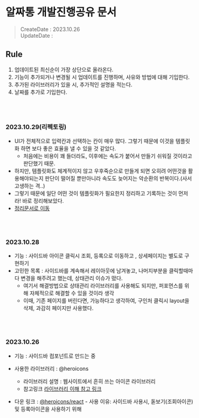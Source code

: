 # 알짜통 개발진행공유 문서  
> CreateDate : 2023.10.26  
> UpdateDate :
## Rule 
1. 업데이트된 최신순이 가장 상단으로 올라온다.   
2. 기능이 추가되거나 변경될 시 업데이트를 진행하며, 사유와 방법에 대해 기입한다.    
3. 추가된 라이브러리가 있을 시, 추가적인 설명을 적는다.     
4. 날짜를 추가로 기입한다.      

<br></br>

### 2023.10.29(리펙토링)
- UI가 전체적으로 입력칸과 선택하는 칸이 매우 많다. 그렇기 때문에 이것을 템플릿화 하면 보다 좋은 효율을 낼 수 있을 것 같았다.
  - 처음에는 비용이 꽤 들더라도, 이후에는 속도가 붙어서 만들기 쉬워질 것이라고 판단했기 때문. 
- 하지만, 템플릿화도 체계적이지 않고 우후죽순으로 만들게 되면 오히려 어떤것을 활용해야되는지 판단이 떨어질 뿐만아니라 속도도 늦어지는 악순환의 반복이다.(사서 고생하는 격..)
- 그렇기 때문에 일단 어떤 것이 템플릿화가 필요한지 정리하고 기록하는 것이 먼저라! 바로 정리해보았다.   
- [정리문서로 이동](Template.md)




<br></br>

### 2023.10.28
- 기능 : 사이드바 아이콘 클릭시 조회, 등록으로 이동하고 , 상세페이지는 별도로 구현하기
- 고민한 목록 : 사이드바를 계속해서 레이아웃에 남겨놓고, 나머지부분을 클릭할때마다 변경을 해주려고 했는데, 상태관리 이슈가 떴다.
  - 여기서 해결방법으로 상태관리 라이브러리를 사용해도 되지만, 퍼포먼스를 위해 자체적으로 해결할 수 있을 것이라 생각
  - 이때, 기존 페이지를 버린다면, 가능하다고 생각하여, 구인처 클릭시 layout을 삭제, 과감히 페이지만 사용했다. 
  
<br></br>

### 2023.10.26
- 기능 : 사이드바  컴포넌트로 만드는 중 
- 사용한 라이브러리 : @heroicons
  - 라이브러리 설명 : 웹사이트에서 흔히 쓰는 아이콘 라이브러리
  - 참고링크 [라이브러리 이해 참고 링크](https://reactnativeexample.com/react-native-hero-icons/)

- 다운 링크 : [@heroicons/react](https://classic.yarnpkg.com/en/package/@heroicons/react#readme) - 사용 이유: 사이드바 사용시, 돋보기(조회아이콘) 및 등록아이콘을 사용하기 위해